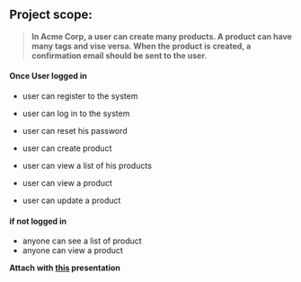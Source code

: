 ## Project scope:

> **In Acme Corp,
a user can create many products.
A product can have many tags and vise versa.
When the product is created, a confirmation email should be sent to the user.**

#### Once User logged in

- user can register to the system
- user can log in to the system
- user can reset his password


- user can create product
- user can view a list of his products
- user can view a product
- user can update a product

#### if not logged in

- anyone can see a list of product
- anyone can view a product

**Attach with [this](https://docs.google.com/presentation/d/1a55MoVr3tlh3BdPH2M5NUMLc5IKQtHYxGEB0gZ__AoU/edit?usp=sharing) presentation**
